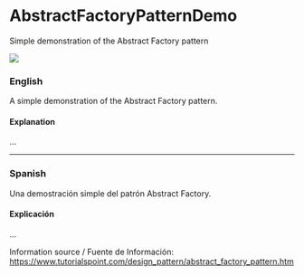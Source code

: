 # AbstractFactoryPatternDemo
Simple demonstration of the Abstract Factory pattern

<img src="https://www.tutorialspoint.com/design_pattern/images/abstractfactory_pattern_uml_diagram.jpg"/> 

### English
A simple demonstration of the Abstract Factory pattern. 

#### Explanation
...

<hr/>

### Spanish
Una demostración simple del patrón Abstract Factory.

#### Explicación
...

Information source / Fuente de Información:
https://www.tutorialspoint.com/design_pattern/abstract_factory_pattern.htm
